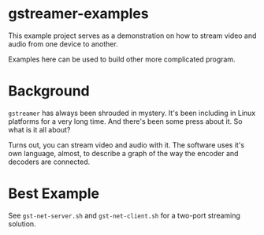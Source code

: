 gstreamer-examples
==================

This example project serves as a demonstration on how to stream video and 
audio from one device to another.

Examples here can be used to build other more complicated program.

Background
==========

`gstreamer` has always been shrouded in mystery. It's been including in Linux
platforms for a very long time. And there's been some press about it. So
what is it all about?

Turns out, you can stream video and audio with it. The software uses it's own
language, almost, to describe a graph of the way the encoder and decoders are
connected.

Best Example
============

See `gst-net-server.sh` and `gst-net-client.sh` for a two-port streaming
solution.


